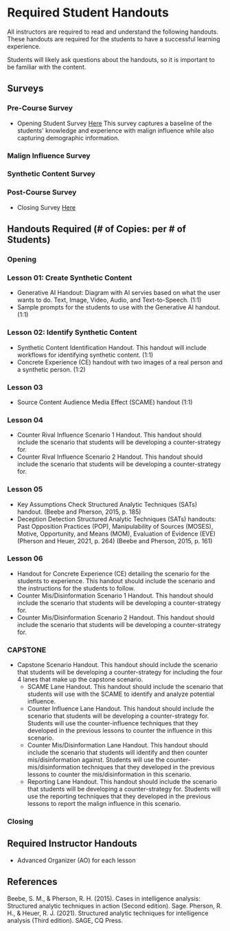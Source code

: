 # Required Student Handouts
All instructors are required to read and understand the following handouts. These handouts are required for the students to have a successful learning experience. 

Students will likely ask questions about the handouts, so it is important to be familiar with the content.
## Surveys
### Pre-Course Survey
- Opening Student Survey [Here](/Counter_Malign_Information_Training/Counter_Malign_Information/4-Implement/TE-Countner_Malign_Information/Evaluation/Course_Start_Survey-PF.md) This survey captures a baseline of the students' knowledge and experience with malign influence while also capturing demographic information.

### Malign Influence Survey
### Synthetic Content Survey
### Post-Course Survey
- Closing Survey [Here](/Counter_Malign_Information_Training/Counter_Malign_Information/4-Implement/TE-Countner_Malign_Information/Evaluation/Course_End_Survey-PF.md)



## Handouts Required (# of Copies: per # of Students)
### Opening
### Lesson 01: Create Synthetic Content
-  Generative AI Handout: Diagram with AI servies based on what the user wants to do. Text, Image, Video, Audio, and Text-to-Speech. (1:1)
- Sample prompts for the students to use with the Generative AI handout. (1:1)
### Lesson 02: Identify Synthetic Content
- Synthetic Content Identification Handout. This handout will include workflows for identifying synthetic content. (1:1)
- Concrete Experience (CE) handout with two images of a real person and a synthetic person. (1:2)
### Lesson 03
- Source Content Audience Media Effect (SCAME) handout (1:1)
### Lesson 04
- Counter Rival Influence Scenario 1 Handout. This handout should include the scenario that students will be developing a counter-strategy for.
- Counter Rival Influence Scenario 2 Handout. This handout should include the scenario that students will be developing a counter-strategy for.
### Lesson 05
- Key Assumptions Check Structured Analytic Techniques (SATs) handout. (Beebe and Pherson, 2015, p. 185)
- Deception Detection Structured Analytic Techniques (SATs) handouts: Past Opposition Practices (POP), Manipulability of Sources (MOSES), Motive, Opportunity, and Means (MOM), Evaluation of Evidence (EVE) (Pherson and Heuer, 2021, p. 264) (Beebe and Pherson, 2015, p. 161)
### Lesson 06
- Handout for Concrete Experience (CE) detailing the scenario for the students to experience. This handout should include the scenario and the instructions for the students to follow.
- Counter Mis/Disinformation Scenario 1 Handout. This handout should include the scenario that students will be developing a counter-strategy for.
- Counter Mis/Disinformation Scenario 2 Handout. This handout should include the scenario that students will be developing a counter-strategy for.
### CAPSTONE
- Capstone Scenario Handout. This handout should include the scenario that students will be developing a counter-strategy for including the four 4 lanes that make up the capstone scenario.
    - SCAME Lane Handout. This handout should include the scenario that students will use with the SCAME to identify and analyze potential influence.
    - Counter Influence Lane Handout. This handout should include the scenario that students will be developing a counter-strategy for. Students will use the counter-influence techniques that they developed in the previous lessons to counter the influence in this scenario.
    - Counter Mis/Disinformation Lane Handout. This handout should include the scenario that students will identify and then counter mis/disinformation against. Students will use the counter-mis/disinformation techniques that they developed in the previous lessons to counter the mis/disinformation in this scenario.
    - Reporting Lane Handout. This handout should include the scenario that students will be developing a counter-strategy for. Students will use the reporting techniques that they developed in the previous lessons to report the malign influence in this scenario.

### Closing

## Required Instructor Handouts
- Advanced Organizer (AO) for each lesson


## References
Beebe, S. M., & Pherson, R. H. (2015). Cases in intelligence analysis: Structured analytic techniques in action (Second edition). Sage.
Pherson, R. H., & Heuer, R. J. (2021). Structured analytic techniques for intelligence analysis (Third edition). SAGE, CQ Press.
